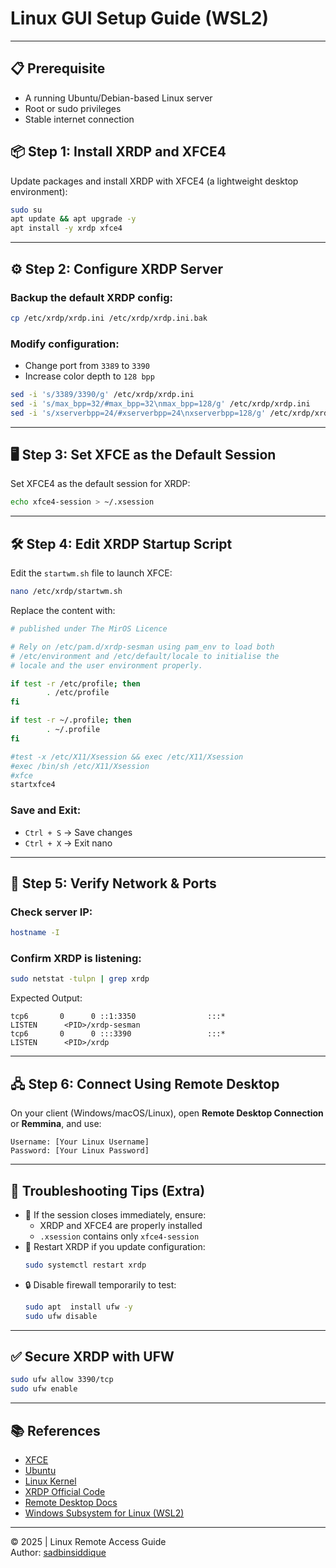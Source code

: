 # Linux GUI Setup Guide (WSL2)
---
## 📋 Prerequisite
- A running Ubuntu/Debian-based Linux server
- Root or sudo privileges
- Stable internet connection
## 📦 Step 1: Install XRDP and XFCE4

Update packages and install XRDP with XFCE4 (a lightweight desktop environment):

```bash
sudo su
apt update && apt upgrade -y
apt install -y xrdp xfce4
```

---

## ⚙️ Step 2: Configure XRDP Server

### Backup the default XRDP config:
```bash
cp /etc/xrdp/xrdp.ini /etc/xrdp/xrdp.ini.bak
```

### Modify configuration:

- Change port from `3389` to `3390`
- Increase color depth to `128 bpp`

```bash
sed -i 's/3389/3390/g' /etc/xrdp/xrdp.ini
sed -i 's/max_bpp=32/#max_bpp=32\nmax_bpp=128/g' /etc/xrdp/xrdp.ini
sed -i 's/xserverbpp=24/#xserverbpp=24\nxserverbpp=128/g' /etc/xrdp/xrdp.ini
```

---

## 🖥️ Step 3: Set XFCE as the Default Session

Set XFCE4 as the default session for XRDP:

```bash
echo xfce4-session > ~/.xsession
```

---

## 🛠️ Step 4: Edit XRDP Startup Script

Edit the `startwm.sh` file to launch XFCE:

```bash
nano /etc/xrdp/startwm.sh
```

Replace the content with:

```bash
# published under The MirOS Licence

# Rely on /etc/pam.d/xrdp-sesman using pam_env to load both
# /etc/environment and /etc/default/locale to initialise the
# locale and the user environment properly.

if test -r /etc/profile; then
        . /etc/profile
fi

if test -r ~/.profile; then
        . ~/.profile
fi

#test -x /etc/X11/Xsession && exec /etc/X11/Xsession
#exec /bin/sh /etc/X11/Xsession
#xfce
startxfce4
```

### Save and Exit:
- `Ctrl + S` → Save changes  
- `Ctrl + X` → Exit nano

---

## 🔎 Step 5: Verify Network & Ports

### Check server IP:
```bash
hostname -I
```

### Confirm XRDP is listening:
```bash
sudo netstat -tulpn | grep xrdp
```

Expected Output:
```
tcp6       0      0 ::1:3350                :::*                    LISTEN      <PID>/xrdp-sesman
tcp6       0      0 :::3390                 :::*                    LISTEN      <PID>/xrdp
```

---

## 🖧 Step 6: Connect Using Remote Desktop

On your client (Windows/macOS/Linux), open **Remote Desktop Connection** or **Remmina**, and use:

```
Username: [Your Linux Username]
Password: [Your Linux Password]
```

---
## 🧯 Troubleshooting Tips (Extra)

- 🛑 If the session closes immediately, ensure:
  - XRDP and XFCE4 are properly installed
  - `.xsession` contains only `xfce4-session`
- 🔁 Restart XRDP if you update configuration:
  ```bash
  sudo systemctl restart xrdp
  ```
- 🔒 Disable firewall temporarily to test:
  ```bash
  sudo apt  install ufw -y
  sudo ufw disable
  ```

---

## ✅ Secure XRDP with UFW

```bash
sudo ufw allow 3390/tcp
sudo ufw enable
```
---

## 📚 References

- [XFCE](https://xfce.org/)
- [Ubuntu](https://help.ubuntu.com/)
- [Linux Kernel](https://docs.kernel.org/)
- [XRDP Official Code](https://github.com/neutrinolabs/xrdp)
- [Remote Desktop Docs](https://support.microsoft.com/en-us/windows/how-to-use-remote-desktop-5fe128d5-8fb1-7a23-3b8a-41e636865e8c)
- [Windows Subsystem for Linux (WSL2)](https://learn.microsoft.com/en-us/windows/wsl/)

---

© 2025 | Linux Remote Access Guide  
Author: [sadbinsiddique](https://github.com/sadbinsiddique)
